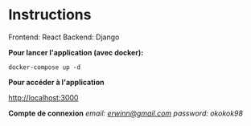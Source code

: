 # Instructions

Frontend: React
Backend: Django

**Pour lancer l'application (avec docker):**

`docker-compose up -d`

**Pour accéder à l'application**

[http://localhost:3000](http://localhost:3000)

**Compte de connexion**
*email: erwinn@gmail.com
password: okokok98*
